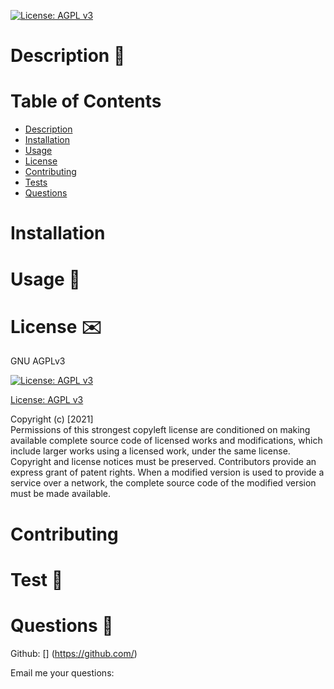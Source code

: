 

  [![License: AGPL v3](https://img.shields.io/badge/License-AGPL%20v3-blue.svg)](http://www.gnu.org/licenses/agpl-3.0)


  # 


  
  # Description :page_with_curl:
  

  # Table of Contents
  - [Description](#description)
  - [Installation](#Installation)
  - [Usage](#usage)
  - [License](#license)
  - [Contributing](#Contributing)
  - [Tests](#test)
  - [Questions](#questions)

  # Installation 
  

  # Usage :battery:
  

  # License :envelope:
  GNU AGPLv3

  [![License: AGPL v3](https://img.shields.io/badge/License-AGPL%20v3-blue.svg)](http://www.gnu.org/licenses/agpl-3.0)

  [License: AGPL v3](http://www.gnu.org/licenses/agpl-3.0)

  Copyright (c) [2021]  
  Permissions of this strongest copyleft license are conditioned on making available complete source code of licensed works and modifications, which include larger works using a licensed work, under the same license. Copyright and license notices must be preserved. Contributors provide an express grant of patent rights. When a modified version is used to provide a service over a network, the complete source code of the modified version must be made available.


  # Contributing 
  

  # Test :arrows_counterclockwise:
  

  # Questions  :raising_hand:
  

  Github: [] (https://github.com/)


  Email me your questions: 
